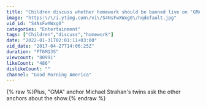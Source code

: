 ```yaml
---
title: "Children discuss whether homework should be banned live on 'GMA'"
image: "https:\/\/i.ytimg.com\/vi\/S4NsFwXWxg0\/hqdefault.jpg"
vid_id: "S4NsFwXWxg0"
categories: "Entertainment"
tags: ["Children","discuss","homework"]
date: "2022-01-31T02:01:11+03:00"
vid_date: "2017-04-27T14:06:25Z"
duration: "PT6M13S"
viewcount: "80991"
likeCount: "486"
dislikeCount: ""
channel: "Good Morning America"
---
```

{% raw %}Plus, &quot;GMA&quot; anchor Michael Strahan's twins ask the other anchors about the show.{% endraw %}
